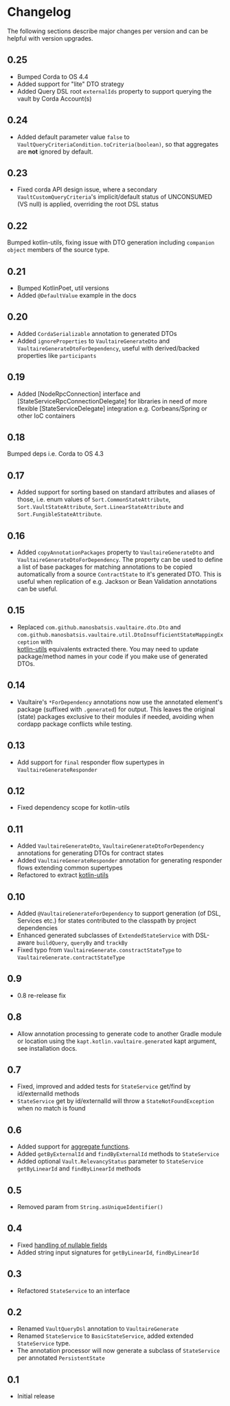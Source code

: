 
# Changelog

The following sections describe major changes per version 
and can be helpful with version upgrades.

## 0.25

- Bumped Corda to OS 4.4
- Added support for "lite" DTO strategy
- Added Query DSL root `externalIds` property to  support querying the vault by Corda Account(s)

## 0.24

- Added default parameter value `false` to `VaultQueryCriteriaCondition.toCriteria(boolean)`, so that 
aggregates are __not__ ignored by default.

## 0.23

- Fixed corda API design issue, where a secondary `VaultCustomQueryCriteria`'s implicit/default status of 
UNCONSUMED (VS null) is applied, overriding the root DSL status

## 0.22

Bumped kotlin-utils, fixing issue with DTO generation including `companion object` members of the source type.

## 0.21

- Bumped KotlinPoet, util versions
- Added `@DefaultValue` example in the docs

## 0.20

- Added `CordaSerializable` annotation to generated DTOs
- Added `ignoreProperties` to `VaultaireGenerateDto` and `VaultaireGenerateDtoForDependency`, 
useful with derived/backed properties like `participants` 

## 0.19

- Added [NodeRpcConnection] interface and [StateServiceRpcConnectionDelegate]
for libraries in need of more flexible [StateServiceDelegate] integration 
e.g. Corbeans/Spring or other IoC containers 

## 0.18

Bumped deps i.e. Corda to OS 4.3

## 0.17

- Added support for sorting based on standard attributes and aliases of those, 
i.e. enum values of `Sort.CommonStateAttribute`, `Sort.VaultStateAttribute`, 
`Sort.LinearStateAttribute` and  `Sort.FungibleStateAttribute`.

## 0.16

- Added `copyAnnotationPackages` property to `VaultaireGenerateDto` and `VaultaireGenerateDtoForDependency`. 
The property can be used to define a list of base packages for matching annotations to be copied automatically 
from a source `ContractState` to it's generated DTO. This is useful when replication of e.g. Jackson or Bean Validation 
annotations can be useful.

## 0.15

- Replaced `com.github.manosbatsis.vaultaire.dto.Dto` 
and `com.github.manosbatsis.vaultaire.util.DtoInsufficientStateMappingException` with   
[kotlin-utils](https://github.com/manosbatsis/kotlin-utils) equivalents extracted there. 
You may need to update package/method names in your code if you make use of generated DTOs.

## 0.14

- Vaultaire's `*ForDependency` annotations now use the annotated element's package (suffixed with `.generated`) 
for output. This leaves the original (state) packages exclusive to their modules if needed, avoiding when 
cordapp package conflicts while testing. 

## 0.13

- Add support for `final` responder flow supertypes in `VaultaireGenerateResponder` 

## 0.12

- Fixed dependency scope for kotlin-utils

## 0.11

- Added `VaultaireGenerateDto`, `VaultaireGenerateDtoForDependency` annotations for generating DTOs for contract states
- Added `VaultaireGenerateResponder` annotation for generating responder flows extending common supertypes 
- Refactored to extract [kotlin-utils](https://github.com/manosbatsis/kotlin-utils)

## 0.10

- Added `@VaultaireGenerateForDependency` to support generation (of DSL, Services etc.) for states contributed to the 
classpath by project dependencies 
- Enhanced generated subclasses of `ExtendedStateService` with DSL-aware `buildQuery`, `queryBy` and `trackBy`
- Fixed typo from `VaultaireGenerate.constractStateType` to  `VaultaireGenerate.contractStateType`

## 0.9

- 0.8 re-release fix

## 0.8

- Allow annotation processing to generate code to another Gradle module or location
using the `kapt.kotlin.vaultaire.generated` kapt argument, see installation docs.

## 0.7

- Fixed, improved and added tests for `StateService` get/find by id/externalId methods
- `StateService` get by id/externalId will throw a `StateNotFoundException` when no match is found

## 0.6

- Added support for [aggregate functions](https://github.com/manosbatsis/vaultaire/issues/2). 
- Added `getByExternalId` and `findByExternalId` methods to `StateService`
- Added optional `Vault.RelevancyStatus` parameter to `StateService` `getByLinearId` and `findByLinearId` methods

## 0.5 

- Removed param from `String.asUniqueIdentifier()`

## 0.4 

- Fixed [handling of nullable fields](https://github.com/manosbatsis/vaultaire/issues/8)
- Added string input signatures for `getByLinearId`, `findByLinearId`

## 0.3 

- Refactored `StateService` to an interface

## 0.2 

- Renamed `VaultQueryDsl` annotation to `VaultaireGenerate`
- Renamed `StateService` to `BasicStateService`, added extended `StateService` type.
- The annotation processor will now generate a subclass of `StateService` per annotated `PersistentState`

## 0.1 

- Initial release
